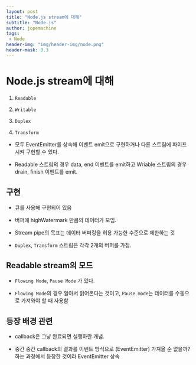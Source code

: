 ```yaml
---
layout: post
title: "Node.js stream에 대해"
subtitle: "Node.js"
author: jopemachine
tags: 
 - Node
header-img: "img/header-img/node.png"
header-mask: 0.3
---
```


# Node.js stream에 대해

1. `Readable`

2. `Writable`

3. `Duplex`

4. `Transform`

- 모두 EventEmitter를 상속해 이벤트 emit으로 구현하거나 다른 스트림에 파이프 시켜 구현할 수 있다.

- Readable 스트림의 경우 data, end 이벤트를 emit하고 Wriable 스트림의 경우 drain, finish 이벤트를 emit.

## 구현

- 큐를 사용해 구현되어 있음

- 버퍼에 highWatermark 만큼의 데이터가 모임.

- Stream pipe의 목표는 데이터 버퍼링을 허용 가능한 수준으로 제한하는 것

- `Duplex`, `Transform` 스트림은 각각 2개의 버퍼를 가짐.

## Readable stream의 모드

- `Flowing Mode`, `Pause Mode` 가 있다.

- `Flowing Mode`의 경우 알아서 읽어온다는 것이고, `Pause mode`는 데이터를 수동으로 가져와야 할 때 사용함

## 등장 배경 관련

- callback은 그냥 완료되면 실행하란 개념.

- 중간 중간 callback의 결과를 이벤트 방식으로 (EventEmitter) 가져올 순 없을까? 하는 과정에서 등장한 것이라 EventEmitter 상속
